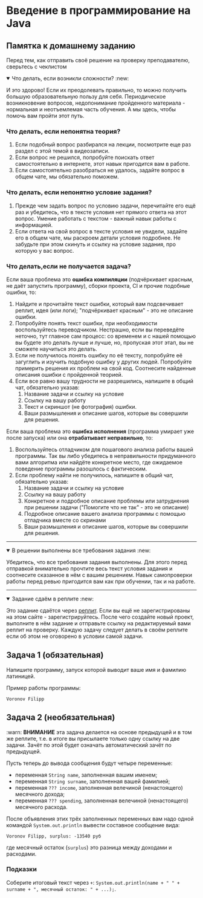 # Введение в программирование на Java

## Памятка к домашнему заданию
Перед тем, как отправить своё решение на проверку преподавателю, сверьтесь с чеклистом

<details open>
  <summary> Что делать, если возникли сложности? :new: </summary>
  
  И это здорово! Если их преодолевать правильно, то можно получить большую образовательную пользу для себя. Периодическое возникновение вопросов, недопонимание пройденного материала - нормальная и неотъемлемая часть обучения. А мы здесь, чтобы помочь вам пройти этот путь.
  
  ### Что делать, если непонятна теория?
  1. Если подобный вопрос разбирался на лекции, посмотрите еще раз раздел с этой темой в видеозаписи.
  1. Если вопрос не решился, попробуйте поискать ответ самостоятельно в интернете, этот навык пригодится вам в работе.
  1. Если самостоятельно разобраться не удалось, задайте вопрос в общем чате, мы обязательно поможем.

  ### Что делать, если непонятно условие задания?
  1. Прежде чем задать вопрос по условию задачи, перечитайте его ещё раз и убедитесь, что в тексте условия нет прямого ответа на этот вопрос. Умение работать с текстом - важный навык работы с информацией.
  1. Если ответа на свой вопрос в тексте условия не увидели, задайте его в общем чате, мы раскроем детали условия подробнее. Не забудьте при этом скинуть и ссылку на условие задания, про которую у вас вопрос.

  ### Что делать,если не получается задача?
Если ваша проблема это **ошибка компиляции** (подчёркивает красным, не даёт запустить программу), сборки проекта, CI и прочие подобные ошибки, то:
  1. Найдите и прочитайте текст ошибки, который вам подсвечивает реплит, идея (или логи); "подчёркивает красным" - это не описание ошибки.
  1. Попробуйте понять текст ошибки, при необходимости воспользуйтесь переводчиком. Нестрашно, если вы переведёте неточно, тут главное сам процесс: со временем и с нашей помощью вы будете это делать лучше и лучше, но, пропуская этот этап, вы не сможете научиться это делать.
  1. Если не получилось понять ошибку по её тексту, попробуйте её загуглить и изучить подобную ошибку у других людей. Попробуйте примерить решения их проблем на свой код. Соотнесите найденные описания ошибки с пройденной теорией.
  1. Если все равно вашу трудности не разрешились, напишите в общий чат, обязательно указав:
      1. Название задачи и ссылку на условие
      1. Ссылку на вашу работу
      1. Текст и скриншот (не фотография) ошибки.
      1. Ваши размышления и описание шагов, которые вы совершили для решения.

Если ваша проблема это **ошибка исполнения** (программа умирает уже после запуска) или она **отрабатывает неправильно**, то:
  1. Воспользуйтесь отладчиком для пошагового анализа работы вашей программы. Так вы либо убедитесь в неправильности придуманного вами алгоритма или найдёте конкретное место, где ожидаемое поведение программы разошлось с фактическим.
  1. Если проблему найти не получилось, напишите в общий чат, обязательно указав:
      1. Название задачи и ссылку на условие
      1. Ссылку на вашу работу
      1. Конкретное и подробное описание проблемы или затруднения при решении задачи ("Помогите что не так" - это не описание)
      1. Подробное описание вашего анализа программы с помощью отладчика вместе со скринами
      1. Ваши размышления и описание шагов, которые вы совершили для решения.
  ---
  
</details>

<details open>
  <summary> В решении выполнены все требования задания :new:</summary>
  
  Убедитесь, что все требования задания выполнены. Для этого перед отправкой внимательно прочтите весь текст условия задания и соотнесите сказанное в нём с вашим решением. Навык самопроверки работы перед ревью пригодится вам как при обучении, так и на работе.

  ---
  
</details>

<details open>
  <summary>Задание сдаём в реплите :new: </summary>
  
  Это задание сдаётся через [реплит](https://replit.com/). Если вы ещё не зарегистрированы на этом сайте - зарегистрируйтесь.
  После чего создайте новый проект, выполните в нём задание и отправьте ссылку на редактируемый вами реплит на проверку.
  Каждую задачу следует делать в своём реплите если об этом не оговорено в условии самой задачи.
</details>

## Задача 1 (обязательная)
Напишите программу, запуск которой выводит ваше имя и фамилию латиницей.

Пример работы программы:
```
Voronov Filipp
```

## Задача 2 (необязательная)
:warn: **ВНИМАНИЕ** эта задача делается на основе предыдущей и в том же реплите, т.е. в итоге вы присылаете только одну ссылку на две задачи. Зачёт по этой будет означать автоматический зачёт по предыдущей.

Пусть теперь до вывода сообщения будут четыре переменные:
* переменная `String name`, заполненная вашим именем;
* переменная `String surname`, заполненная вашей фамилией;
* переменная `??? income`, заполненная велечиной (ненастоящего) месячного дохода;
* переменная `??? spending`, заполненная велечиной (ненастоящего) месячного расхода.

После объявления этих трёх заполненных переменных вам надо одной командой `System.out.println` вывести составное сообщение вида:
```
Voronov Filipp, surplus: -13540 руб
```
где месячный остаток (`surplus`) это разница между доходами и расходами.

### Подказки
  Соберите итоговый текст через `+`: `System.out.println(name + " " + surname + ", месячный остаток: " + ...);`.
